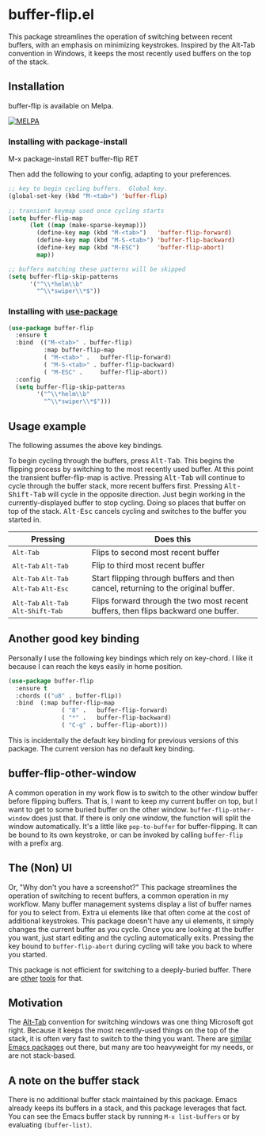 buffer-flip.el
=================

This package streamlines the operation of switching between recent
buffers, with an emphasis on minimizing keystrokes.  Inspired by the
Alt-Tab convention in Windows, it keeps the most recently used buffers
on the top of the stack.

Installation
------------

buffer-flip is available on Melpa.

[![MELPA](https://melpa.org/packages/buffer-flip-badge.svg)](https://melpa.org/#/buffer-flip)

### Installing with package-install

M-x package-install RET buffer-flip RET

Then add the following to your config, adapting to your preferences.

```lisp
;; key to begin cycling buffers.  Global key.
(global-set-key (kbd "M-<tab>") 'buffer-flip)
    
;; transient keymap used once cycling starts
(setq buffer-flip-map
      (let ((map (make-sparse-keymap)))
        (define-key map (kbd "M-<tab>")   'buffer-flip-forward) 
        (define-key map (kbd "M-S-<tab>") 'buffer-flip-backward)
        (define-key map (kbd "M-ESC")     'buffer-flip-abort)
        map))

;; buffers matching these patterns will be skipped
(setq buffer-flip-skip-patterns 
      '("^\\*helm\\b"
        "^\\*swiper\\*$"))
```

### Installing with [use-package](https://github.com/jwiegley/use-package)

```lisp
(use-package buffer-flip
  :ensure t
  :bind  (("M-<tab>" . buffer-flip)
          :map buffer-flip-map
          ( "M-<tab>" .   buffer-flip-forward) 
          ( "M-S-<tab>" . buffer-flip-backward) 
          ( "M-ESC" .     buffer-flip-abort))
  :config
  (setq buffer-flip-skip-patterns
        '("^\\*helm\\b"
          "^\\*swiper\\*$")))
```

Usage example
-------------

The following assumes the above key bindings. 

To begin cycling through the buffers, press <kbd>Alt-Tab</kbd>.  This
begins the flipping process by switching to the most recently used
buffer.  At this point the transient buffer-flip-map is active.
Pressing <kbd>Alt-Tab</kbd> will continue to cycle through the buffer
stack, more recent buffers first.  Pressing <kbd>Alt-Shift-Tab</kbd>
will cycle in the opposite direction.  Just begin working in the
currently-displayed buffer to stop cycling.  Doing so places that
buffer on top of the stack.  <kbd>Alt-Esc</kbd> cancels cycling and
switches to the buffer you started in.

| Pressing                                                                    | Does this                                                                         |
|-----------------------------------------------------------------------------|-----------------------------------------------------------------------------------|
| <kbd>Alt-Tab</kbd>                                                          | Flips to second most recent buffer                                                |
| <kbd>Alt-Tab</kbd> <kbd>Alt-Tab</kbd>                                       | Flip to third most recent buffer                                                  |
| <kbd>Alt-Tab</kbd> <kbd>Alt-Tab</kbd> <kbd>Alt-Tab</kbd> <kbd>Alt-Esc</kbd> | Start flipping through buffers and then cancel, returning to the original buffer. |
| <kbd>Alt-Tab</kbd> <kbd>Alt-Tab</kbd> <kbd>Alt-Shift-Tab</kbd>              | Flips forward through the two most recent buffers, then flips backward one buffer.|


Another good key binding
------------------------

Personally I use the following key bindings which rely on key-chord.
I like it because I can reach the keys easily in home position.

```lisp
(use-package buffer-flip
  :ensure t
  :chords (("u8" . buffer-flip))
  :bind  (:map buffer-flip-map
               ( "8" .   buffer-flip-forward) 
               ( "*" .   buffer-flip-backward) 
               ( "C-g" . buffer-flip-abort)))
```

This is incidentally the default key binding for previous versions of
this package.  The current version has no default key binding.

buffer-flip-other-window 
------------------------

A common operation in my work flow is to switch to the other window
buffer before flipping buffers.  That is, I want to keep my current
buffer on top, but I want to get to some buried buffer on the other
window.  `buffer-flip-other-window` does just that.  If there is only
one window, the function will split the window automatically.  It's a
little like `pop-to-buffer` for buffer-flipping.  It can be bound to
its own keystroke, or can be invoked by calling `buffer-flip` with a
prefix arg.

The (Non) UI
-------------

Or, "Why don't you have a screenshot?"  This package streamlines the
operation of switching to recent buffers, a common operation in my
workflow.  Many buffer management systems display a list of buffer
names for you to select from.  Extra ui elements like that often come
at the cost of additional keystrokes.  This package doesn't have any
ui elements, it simply changes the current buffer as you cycle.  Once
you are looking at the buffer you want, just start editing and the
cycling automatically exits.  Pressing the key bound to
`buffer-flip-abort` during cycling will take you back to where you
started.

This package is not efficient for switching to a deeply-buried buffer.
There are
[other](http://tuhdo.github.io/helm-intro.html#ID-0386c827-7f5d-4056-bf4d-8d0fc01fc1ab)
[tools](http://www.gnu.org/software/emacs/manual/html_mono/ido.html)
for that.

Motivation
-----------

The [Alt-Tab](https://en.wikipedia.org/wiki/Alt-Tab) convention for
switching windows was one thing Microsoft got right.  Because it keeps
the most recently-used things on the top of the stack, it is often
very fast to switch to the thing you want.  There are [similar Emacs
packages](http://www.emacswiki.org/emacs/ControlTABbufferCycling) out
there, but many are too heavyweight for my needs, or are not
stack-based.

A note on the buffer stack
--------------------------

There is no additional buffer stack maintained by this package.  Emacs
already keeps its buffers in a stack, and this package leverages that
fact.  You can see the Emacs buffer stack by running `M-x
list-buffers` or by evaluating `(buffer-list)`.
